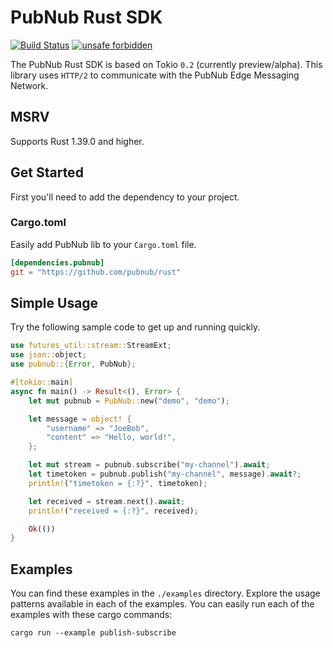 # PubNub Rust SDK

[![Build Status](https://travis-ci.com/pubnub/rust.svg?branch=master)](https://travis-ci.com/pubnub/rust)
[![unsafe forbidden](https://img.shields.io/badge/unsafe-forbidden-success.svg)](https://github.com/rust-secure-code/safety-dance/)

The PubNub Rust SDK is based on Tokio `0.2` (currently preview/alpha). This library uses `HTTP/2` to communicate with the PubNub Edge Messaging Network.

## MSRV

Supports Rust 1.39.0 and higher.

## Get Started

First you'll need to add the dependency to your project.

### Cargo.toml

Easily add PubNub lib to your `Cargo.toml` file.

```toml
[dependencies.pubnub]
git = "https://github.com/pubnub/rust"
```

## Simple Usage

Try the following sample code to get up and running quickly.

```rust
use futures_util::stream::StreamExt;
use json::object;
use pubnub::{Error, PubNub};

#[tokio::main]
async fn main() -> Result<(), Error> {
    let mut pubnub = PubNub::new("demo", "demo");

    let message = object! {
        "username" => "JoeBob",
        "content" => "Hello, world!",
    };

    let mut stream = pubnub.subscribe("my-channel").await;
    let timetoken = pubnub.publish("my-channel", message).await?;
    println!("timetoken = {:?}", timetoken);

    let received = stream.next().await;
    println!("received = {:?}", received);

    Ok(())
}
```

## Examples

You can find these examples in the `./examples` directory.
Explore the usage patterns available in each of the examples.
You can easily run each of the examples with these cargo commands:

```shell
cargo run --example publish-subscribe
```
